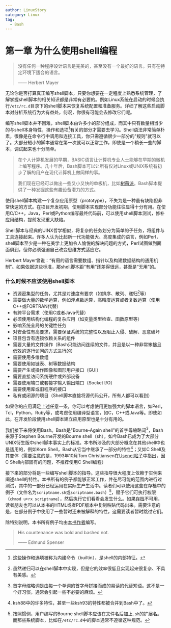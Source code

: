 ```yaml
---
author: LinuxStory
category: Linux
tag:
  - Bash
---
```

# 第一章 为什么使用shell编程
> 没有任何一种程序设计语言是完美的，甚至没有一个最好的语言。只有在特定环境下适合的语言。
>
> —— Herbert Mayer

无论你是否打算真正编写shell脚本，只要你想要在一定程度上熟悉系统管理，了解掌握shell脚本的相关知识都是非常有必要的。例如Linux系统在启动的时候会执行`/etc/rc.d`目录下的shell脚本来恢复系统配置和准备服务。详细了解这些启动脚本对分析系统行为大有益处，何况，你很有可能会去修改它们呢。

编写shell脚本并不困难，shell脚本由许多小的部分组成，而其中只有数量相当少的与shell本身特性，操作和选项[^1]有关的部分才需要去学习。Shell语法非常简单朴素，很像是在命令行中调用和连接工具，你只需遵循很少一部分的"规则"就可以了。大部分短小的脚本通常在第一次就可以正常工作，即使是一个稍长一些的脚本，调试起来也十分简单。

> 在个人计算机发展的早期，BASIC语言让计算机专业人士能够在早期的微机上编写程序。几十年后，Bash脚本可以让所有仅对Linux或UNIX系统有初步了解的用户在现代计算机上做同样的事。
> 
> 我们现在已经可以做出一些又小又快的单板机，比如[树莓派](http://www.raspberrypi.org/)。Bash脚本提供了一种发掘这些有趣设备潜力的方式。

使用shell脚本构建一个复杂应用原型（prototype），不失为是一种虽有缺陷但非常快速的方式。在项目开发初期，使用脚本实现部分功能往往显得十分有用。在使用C/C++，Java，Perl或Python编写最终代码前，可以使用shell脚本测试，修补应用结构，提前发现重大缺陷。

Shell脚本与经典的UINX哲学相似，将复杂的任务划分为简单的子任务，将组件与工具连接起来。许多人认为比起新一代功能强大、高度集成的语言，例如Perl，shell脚本至少是一种在美学上更加令人愉悦的解决问题的方式，Perl试图做到面面俱到，但你必须强迫自己改变思维方式适应它。

Herbert Mayer曾说：“有用的语言需要数组、指针以及构建数据结构的通用机制”。如果依据这些标准，那shell脚本距“有用”还差得很远，甚至是“无用”的。

### 什么时候不应该使用shell脚本
- 资源密集型的任务，尤其是对速度有要求（如排序、散列、递归[^2]等）
- 需要做大量的数学运算，例如浮点数运算，高精度运算或者复数运算（使用C++或FORTRAN代替）
- 有跨平台需求（使用C或者Java代替）
- 必须使用结构化编程的复杂应用（如变量类型检查、函数原型等）
- 影响系统全局的关键性任务
- 对安全性有高要求，需要保证系统的完整性以及阻止入侵、破解、恶意破坏
- 项目包含有连锁依赖关系的组件
- 需要大量的文件操作（Bash只能访问连续的文件，并且是以一种非常笨拙且低效的逐行访问的方式进行的）
- 需要使用多维数组
- 需要使用如链表、树等数据结构
- 需要产生或操作图像和图形用户接口（GUI）
- 需要直接访问系统硬件或外部设备
- 需要使用端口或套接字输入输出端口（Socket I/O）
- 需要使用库或旧程序的接口
- 私有或闭源的项目（Shell脚本直接将源代码公开，所有人都可以看到）

如果你的应用满足上述任意一条，你可以考虑使用更加强大的脚本语言，如Perl，Tcl，Python，Ruby等，或考虑使用编译型语言，如C，C++或Java等。即使如此，在开发阶段使用shell脚本建立应用原型也是十分有用的。

我们接下来将使用Bash。Bash是"Bourne-Again shell"的首字母缩略词[^3]，Bash来源于Stephen Bourne开发的Bourne shell（sh）。如今Bash已成为了大部分UNIX衍生版中shell脚本事实上的标准。本书所涉及的大部分概念在其他shell中也是适用的，例如Korn Shell，Bash从它当中继承了一部分的特性[^4]；又如C Shell及其变体（需要注意的是，1993年10月Tom Christiansen在[Usenet帖子](http://www.faqs.org/faqs/unix-faq/shell/csh-whynot/)中指出，因C Shell内部固有的问题，不推荐使用C Shell编程）

接下来的部分将是一些编写shell脚本的指导。这些指导很大程度上依赖于实例来阐述shell的特性。本书所有的例子都能够正常工作，并在尽可能的范围内进行过测试，其中的一部分已经运用在实际生产生活中。读者们可以使用这些在存档中的例子（文件名为`scriptname.sh`或`scriptname.bash`）[^5]，赋予它们可执行权限（`chmod u+rx scriptname`），然后执行它们看看会发生什么。如果[存档](http://bash.deta.in/abs-guide-latest.tar.bz2)不可用，读者朋友也可以从本书的HTML或者PDF版本中复制粘贴代码出来。需要注意的是，在部分例子中使用了一些暂时还未被解释的特性，这需要读者暂时跳过它们。

除特别说明，本书所有例子均由[本书作者](mailto:thegrendel.abs@gmail.com)编写。

> His countenance was bold and bashed not.
>
> —— Edmund Spenser


[^1]: 这些操作和选项被称为内建命令（builtin），是shell的内部特征。
[^2]: 虽然递归可以在shell脚本中实现，但是它的效率很低且实现起来很复杂、不具有美感。
[^3]: 首字母缩略词是由每一个单词的首字母拼接而成的易读的代替短语。这不是一个好习惯，通常会引起一些不必要的麻烦。
[^4]: ksh88中的许多特性，甚至一些ksh93的特性都被合并到Bash中了。
[^5]: 按照惯例，用户编写的Bourne shell脚本应该在文件名后加上`.sh`的扩展名。而那些系统脚本，比如在`/etc/rc.d`中的脚本通常不遵循这种规范。
